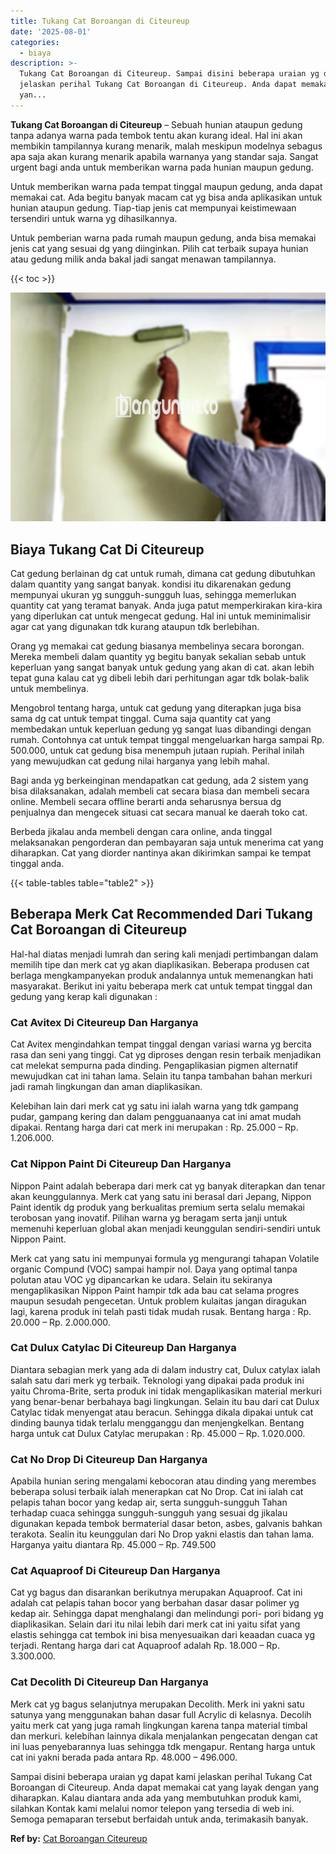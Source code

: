 ```yaml
---
title: Tukang Cat Boroangan di Citeureup
date: '2025-08-01'
categories:
  - biaya
description: >-
  Tukang Cat Boroangan di Citeureup. Sampai disini beberapa uraian yg dapat kami
  jelaskan perihal Tukang Cat Boroangan di Citeureup. Anda dapat memakai cat
  yan...
---
```


**Tukang Cat Boroangan di Citeureup** – Sebuah hunian ataupun gedung tanpa adanya warna pada tembok tentu akan kurang ideal. Hal ini akan membikin tampilannya kurang menarik, malah meskipun modelnya sebagus apa saja akan kurang menarik apabila warnanya yang standar saja. Sangat urgent bagi anda untuk memberikan warna pada hunian maupun gedung.

Untuk memberikan warna pada tempat tinggal maupun gedung, anda dapat memakai cat. Ada begitu banyak macam cat yg bisa anda aplikasikan untuk hunian ataupun gedung. Tiap-tiap jenis cat mempunyai keistimewaan tersendiri untuk warna yg dihasilkannya.

Untuk pemberian warna pada rumah maupun gedung, anda bisa memakai jenis cat yang sesuai dg yang diinginkan. Pilih cat terbaik supaya hunian atau gedung milik anda bakal jadi sangat menawan tampilannya.

{{< toc >}}

![Tukang Cat Boroangan di Citeureup](/images/jasa-cat-murah18.png)

## Biaya Tukang Cat Di Citeureup

Cat gedung berlainan dg cat untuk rumah, dimana cat gedung dibutuhkan dalam quantity yang sangat banyak. kondisi itu dikarenakan gedung mempunyai ukuran yg sungguh-sungguh luas, sehingga memerlukan quantity cat yang teramat banyak. Anda juga patut memperkirakan kira-kira yang diperlukan cat untuk mengecat gedung. Hal ini untuk meminimalisir agar cat yang digunakan tdk kurang ataupun tdk berlebihan.

Orang yg memakai cat gedung biasanya membelinya secara borongan. Mereka membeli dalam quantity yg begitu banyak sekalian sebab untuk keperluan yang sangat banyak untuk gedung yang akan di cat. akan lebih tepat guna kalau cat yg dibeli lebih dari perhitungan agar tdk bolak-balik untuk membelinya.

Mengobrol tentang harga, untuk cat gedung yang diterapkan juga bisa sama dg cat untuk tempat tinggal. Cuma saja quantity cat yang membedakan untuk keperluan gedung yg sangat luas dibandingi dengan rumah. Contohnya cat untuk tempat tinggal mengeluarkan harga sampai Rp. 500.000, untuk cat gedung bisa menempuh jutaan rupiah. Perihal inilah yang mewujudkan cat gedung nilai harganya yang lebih mahal.

Bagi anda yg berkeinginan mendapatkan cat gedung, ada 2 sistem yang bisa dilaksanakan, adalah membeli cat secara biasa dan membeli secara online. Membeli secara offline berarti anda seharusnya bersua dg penjualnya dan mengecek situasi cat secara manual ke daerah toko cat.

Berbeda jikalau anda membeli dengan cara online, anda tinggal melaksanakan pengorderan dan pembayaran saja untuk menerima cat yang diharapkan. Cat yang diorder nantinya akan dikirimkan sampai ke tempat tinggal anda.

{{< table-tables table="table2" >}}

## Beberapa Merk Cat Recommended Dari Tukang Cat Boroangan di Citeureup

Hal-hal diatas menjadi lumrah dan sering kali menjadi pertimbangan dalam memilih tipe dan merk cat yg akan diaplikasikan. Beberapa produsen cat berlaga mengkampanyekan produk andalannya untuk memenangkan hati masyarakat. Berikut ini yaitu beberapa merk cat untuk tempat tinggal dan gedung yang kerap kali digunakan :

### Cat Avitex Di Citeureup Dan Harganya

Cat Avitex mengindahkan tempat tinggal dengan variasi warna yg bercita rasa dan seni yang tinggi. Cat yg diproses dengan resin terbaik menjadikan cat melekat sempurna pada dinding. Pengaplikasian pigmen alternatif mewujudkan cat ini tahan lama. Selain itu tanpa tambahan bahan merkuri jadi ramah lingkungan dan aman diaplikasikan.

Kelebihan lain dari merk cat yg satu ini ialah warna yang tdk gampang pudar, gampang kering dan dalam pengguanaanya cat ini amat mudah dipakai. Rentang harga dari cat merk ini merupakan : Rp. 25.000 – Rp. 1.206.000.

### Cat Nippon Paint Di Citeureup Dan Harganya

Nippon Paint adalah beberapa dari merk cat yg banyak diterapkan dan tenar akan keunggulannya. Merk cat yang satu ini berasal dari Jepang, Nippon Paint identik dg produk yang berkualitas premium serta selalu memakai terobosan yang inovatif. Pilihan warna yg beragam serta janji untuk memenuhi keperluan global akan menjadi keunggulan sendiri-sendiri untuk Nippon Paint.

Merk cat yang satu ini mempunyai formula yg mengurangi tahapan Volatile organic Compund (VOC) sampai hampir nol. Daya yang optimal tanpa polutan atau VOC yg dipancarkan ke udara. Selain itu sekiranya mengaplikasikan Nippon Paint hampir tdk ada bau cat selama progres maupun sesudah pengecetan. Untuk problem kulaitas jangan diragukan lagi, karena produk ini telah pasti tidak mudah rusak. Bentang harga : Rp. 20.000 – Rp. 2.000.000.

### Cat Dulux Catylac Di Citeureup Dan Harganya

Diantara sebagian merk yang ada di dalam industry cat, Dulux catylax ialah salah satu dari merk yg terbaik. Teknologi yang dipakai pada produk ini yaitu Chroma-Brite, serta produk ini tidak mengaplikasikan material merkuri yang benar-benar berbahaya bagi lingkungan. Selain itu bau dari cat Dulux Catylac tidak menyengat atau beracun. Sehingga dikala dipakai untuk cat dinding baunya tidak terlalu mengganggu dan menjengkelkan. Bentang harga untuk cat Dulux Catylac merupakan : Rp. 45.000 – Rp. 1.020.000.

### Cat No Drop Di Citeureup Dan Harganya

Apabila hunian sering mengalami kebocoran atau dinding yang merembes beberapa solusi terbaik ialah menerapkan cat No Drop. Cat ini ialah cat pelapis tahan bocor yang kedap air, serta sungguh-sungguh Tahan terhadap cuaca sehingga sungguh-sungguh yang sesuai dg jikalau digunakan kepada tembok bermaterial dasar beton, asbes, galvanis bahkan terakota. Sealin itu keunggulan dari No Drop yakni elastis dan tahan lama. Harganya yaitu diantara Rp. 45.000 – Rp. 749.500

### Cat Aquaproof Di Citeureup Dan Harganya

Cat yg bagus dan disarankan berikutnya merupakan Aquaproof. Cat ini adalah cat pelapis tahan bocor yang berbahan dasar dasar polimer yg kedap air. Sehingga dapat menghalangi dan melindungi pori- pori bidang yg diaplikasikan. Selain dari itu nilai lebih dari merk cat ini yaitu sifat yang elastis sehingga cat tembok ini bisa menyesuaikan dari keaadan cuaca yg terjadi. Rentang harga dari cat Aquaproof adalah Rp. 18.000 – Rp. 3.300.000.

### Cat Decolith Di Citeureup Dan Harganya

Merk cat yg bagus selanjutnya merupakan Decolith. Merk ini yakni satu satunya yang menggunakan bahan dasar full Acrylic di kelasnya. Decolih yaitu merk cat yang juga ramah lingkungan karena tanpa material timbal dan merkuri. kelebihan lainnya dikala menjalankan pengecatan dengan cat ini luas penyebarannya luas sehingga tdk mengapur. Rentang harga untuk cat ini yakni berada pada antara Rp. 48.000 – 496.000.

Sampai disini beberapa uraian yg dapat kami jelaskan perihal Tukang Cat Boroangan di Citeureup. Anda dapat memakai cat yang layak dengan yang diharapkan. Kalau diantara anda ada yang membutuhkan produk kami, silahkan Kontak kami melalui nomor telepon yang tersedia di web ini. Semoga pemaparan tersebut berfaidah untuk anda, terimakasih banyak.

**Ref by:** [Cat Boroangan Citeureup](https://id.wikipedia.org/wiki/Cat)
